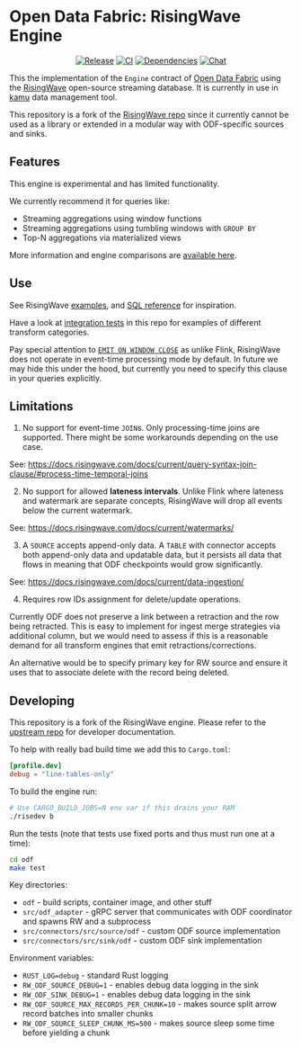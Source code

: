 # Open Data Fabric: RisingWave Engine

<div align="center">

[![Release](https://img.shields.io/github/v/release/kamu-data/kamu-engine-risingwave?include_prereleases&logo=rust&logoColor=orange&style=for-the-badge)](https://github.com/kamu-data/kamu-engine-risingwave/releases/latest)
[![CI](https://img.shields.io/github/actions/workflow/status/kamu-data/kamu-engine-risingwave/build.yaml?logo=githubactions&label=CI&logoColor=white&style=for-the-badge&branch=master)](https://github.com/kamu-data/kamu-engine-risingwave/actions)
[![Dependencies](https://deps.rs/repo/github/kamu-data/kamu-engine-risingwave/status.svg?&style=for-the-badge)](https://deps.rs/repo/github/kamu-data/kamu-engine-risingwave)
[![Chat](https://shields.io/discord/898726370199359498?style=for-the-badge&logo=discord&label=Discord)](https://discord.gg/nU6TXRQNXC)

</div>

This the implementation of the `Engine` contract of [Open Data Fabric](http://opendatafabric.org/) using the [RisingWave](https://github.com/risingwavelabs/risingwave) open-source streaming database. It is currently in use in [kamu](https://github.com/kamu-data/kamu-cli) data management tool.

This repository is a fork of the [RisingWave repo](https://github.com/risingwavelabs/risingwave) since it currently cannot be used as a library or extended in a modular way with ODF-specific sources and sinks.


## Features
This engine is experimental and has limited functionality.

We currently recommend it for queries like:
- Streaming aggregations using window functions
- Streaming aggregations using tumbling windows with `GROUP BY`
- Top-N aggregations via materialized views

More information and engine comparisons are [available here](https://docs.kamu.dev/cli/supported-engines/).


## Use
See RisingWave [examples](https://docs.risingwave.com/docs/current/get-started/), and [SQL reference](https://docs.risingwave.com/docs/current/sql-references/) for inspiration.

Have a look at [integration tests](./src/odf_adapter/tests/tests/) in this repo for examples of different transform categories.

Pay special attention to [`EMIT ON WINDOW CLOSE`](https://docs.risingwave.com/docs/current/emit-on-window-close/) as unlike Flink, RisingWave does not operate in event-time processing mode by default. In future we may hide this under the hood, but currently you need to specify this clause in your queries explicitly.


## Limitations
1) No support for event-time `JOIN`s. Only processing-time joins are supported. There might be some workarounds depending on the use case.
  
See: https://docs.risingwave.com/docs/current/query-syntax-join-clause/#process-time-temporal-joins

2) No support for allowed **lateness intervals**. Unlike Flink where lateness and watermark are separate concepts, RisingWave will drop all events below the current watermark.

See: https://docs.risingwave.com/docs/current/watermarks/

3) A `SOURCE` accepts append-only data. A `TABLE` with connector accepts both append-only data and updatable data, but it persists all data that flows in meaning that ODF checkpoints would grow significantly.

See: https://docs.risingwave.com/docs/current/data-ingestion/

4) Requires row IDs assignment for delete/update operations.

Currently ODF does not preserve a link between a retraction and the row being retracted. This is easy to implement for ingest merge strategies via additional column, but we would need to assess if this is a reasonable demand for all transform engines that emit retractions/corrections.

An alternative would be to specify primary key for RW source and ensure it uses that to associate delete with the record being deleted.


## Developing
This repository is a fork of the RisingWave engine. Please refer to the [upstream repo](https://github.com/risingwavelabs/risingwave) for developer documentation.

To help with really bad build time we add this to `Cargo.toml`:
```toml
[profile.dev]
debug = "line-tables-only"
```

To build the engine run:
```sh
# Use CARGO_BUILD_JOBS=N env var if this drains your RAM
./risedev b
```

Run the tests (note that tests use fixed ports and thus must run one at a time):
```sh
cd odf
make test
```

Key directories:
- `odf` - build scripts, container image, and other stuff
- `src/odf_adapter` - gRPC server that communicates with ODF coordinator and spawns RW and a subprocess
- `src/connectors/src/source/odf` - custom ODF source implementation
- `src/connectors/src/sink/odf` - custom ODF sink implementation

Environment variables:
- `RUST_LOG=debug` - standard Rust logging
- `RW_ODF_SOURCE_DEBUG=1` - enables debug data logging in the sink
- `RW_ODF_SINK_DEBUG=1` - enables debug data logging in the sink
- `RW_ODF_SOURCE_MAX_RECORDS_PER_CHUNK=10` - makes source split arrow record batches into smaller chunks
- `RW_ODF_SOURCE_SLEEP_CHUNK_MS=500` - makes source sleep some time before yielding a chunk